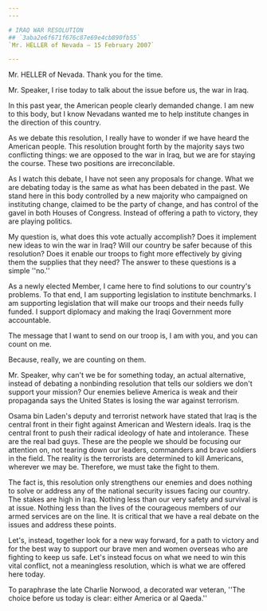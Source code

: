 ```yaml
---
---

# IRAQ WAR RESOLUTION
## `3aba2e6f671f676c87e69e4cb890fb55`
`Mr. HELLER of Nevada — 15 February 2007`

---
```



Mr. HELLER of Nevada. Thank you for the time.

Mr. Speaker, I rise today to talk about the issue before us, the war 
in Iraq.

In this past year, the American people clearly demanded change. I am 
new to this body, but I know Nevadans wanted me to help institute 
changes in the direction of this country.

As we debate this resolution, I really have to wonder if we have 
heard the American people. This resolution brought forth by the 
majority says two conflicting things: we are opposed to the war in 
Iraq, but we are for staying the course. These two positions are 
irreconcilable.

As I watch this debate, I have not seen any proposals for change. 
What we are debating today is the same as what has been debated in the 
past. We stand here in this body controlled by a new majority who 
campaigned on instituting change, claimed to be the party of change, 
and has control of the gavel in both Houses of Congress. Instead of 
offering a path to victory, they are playing politics.

My question is, what does this vote actually accomplish? Does it 
implement new ideas to win the war in Iraq? Will our country be safer 
because of this resolution? Does it enable our troops to fight more 
effectively by giving them the supplies that they need? The answer to 
these questions is a simple ''no.''

As a newly elected Member, I came here to find solutions to our 
country's problems. To that end, I am supporting legislation to 
institute benchmarks. I am supporting legislation that will make our 
troops and their needs fully funded. I support diplomacy and making the 
Iraqi Government more accountable.

The message that I want to send on our troop is, I am with you, and 
you can count on me.



Because, really, we are counting on them.

Mr. Speaker, why can't we be for something today, an actual 
alternative, instead of debating a nonbinding resolution that tells our 
soldiers we don't support your mission? Our enemies believe America is 
weak and their propaganda says the United States is losing the war 
against terrorism.

Osama bin Laden's deputy and terrorist network have stated that Iraq 
is the central front in their fight against American and Western 
ideals. Iraq is the central front to push their radical ideology of 
hate and intolerance. These are the real bad guys. These are the people 
we should be focusing our attention on, not tearing down our leaders, 
commanders and brave soldiers in the field. The reality is the 
terrorists are determined to kill Americans, wherever we may be. 
Therefore, we must take the fight to them.

The fact is, this resolution only strengthens our enemies and does 
nothing to solve or address any of the national security issues facing 
our country. The stakes are high in Iraq. Nothing less than our very 
safety and survival is at issue. Nothing less than the lives of the 
courageous members of our armed services are on the line. It is 
critical that we have a real debate on the issues and address these 
points.

Let's, instead, together look for a new way forward, for a path to 
victory and for the best way to support our brave men and women 
overseas who are fighting to keep us safe. Let's instead focus on what 
we need to win this vital conflict, not a meaningless resolution, which 
is what we are offered here today.

To paraphrase the late Charlie Norwood, a decorated war veteran, 
''The choice before us today is clear: either America or al Qaeda.''